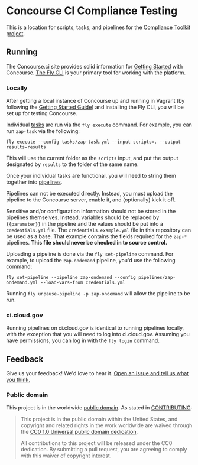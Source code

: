 Concourse CI Compliance Testing
=========

This is a location for scripts, tasks, and pipelines for the [Compliance Toolkit project](https://github.com/18f/compliance-toolkit/).

## Running

The Concourse.ci site provides solid information for [Getting Started](http://concourse.ci/getting-started.html) with Concourse. [The Fly CLI](http://concourse.ci/fly-cli.html) is your primary tool for working with the platform.

### Locally

After getting a local instance of Concourse up and running in Vagrant (by following the [Getting Started Guide](http://concourse.ci/getting-started.html)) and installing the Fly CLI, you will be set up for testing Concourse.

Individual [tasks](http://concourse.ci/tasks.html) are run via the `fly execute` command. For example, you can run `zap-task` via the following:

```
fly execute --config tasks/zap-task.yml --input scripts=. --output results=results
```

This will use the current folder as the `scripts` input, and put the output designated by `results` to the folder of the same name.

Once your individual tasks are functional, you will need to string them together into [pipelines](http://concourse.ci/pipeline-mechanics.html).

Pipelines can not be executed directly. Instead, you must upload the pipeline to the Concourse server, enable it, and (optionally) kick it off.

Sensitive and/or configuration information should not be stored in the pipelines themselves. Instead, variables should be replaced by `{{parameter}}` in the pipeline and the values should be put into a `credentials.yml` file. The `credentials.example.yml` file in this repository can be used as a base. That example contains the fields required for the `zap-*` pipelines. **This file should never be checked in to source control.**

Uploading a pipeline is done via the `fly set-pipeline` command. For example, to upload the `zap-ondemand` pipeline, you'd use the following command:

```
fly set-pipeline --pipeline zap-ondemand --config pipelines/zap-ondemand.yml --load-vars-from credentials.yml
```

Running `fly unpause-pipeline -p zap-ondemand` will allow the pipeline to be run.

### ci.cloud.gov

Running pipelines on ci.cloud.gov is identical to running pipelines locally, with the exception that you will need to log into ci.cloud.gov. Assuming you have permissions, you can log in with the `fly login` command.

## Feedback

Give us your feedback! We'd love to hear it. [Open an issue and tell us what you think.](https://github.com/18f/concourse-compliance-testing/issues/new)


### Public domain

This project is in the worldwide [public domain](LICENSE.md). As stated in [CONTRIBUTING](CONTRIBUTING.md):

> This project is in the public domain within the United States, and copyright and related rights in the work worldwide are waived through the [CC0 1.0 Universal public domain dedication](https://creativecommons.org/publicdomain/zero/1.0/).
>
> All contributions to this project will be released under the CC0 dedication. By submitting a pull request, you are agreeing to comply with this waiver of copyright interest.

